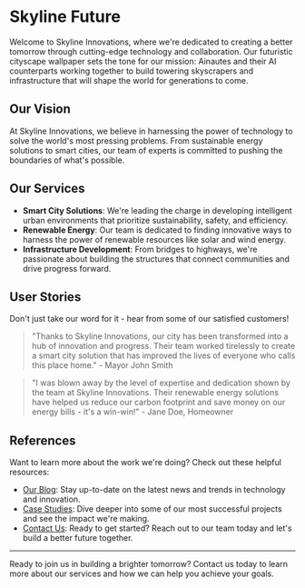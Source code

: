 <!--font:Dancing Script-->

# Skyline Future

Welcome to Skyline Innovations, where we're dedicated to creating a better tomorrow through cutting-edge technology and collaboration. Our futuristic cityscape wallpaper sets the tone for our mission: Ainautes and their AI counterparts working together to build towering skyscrapers and infrastructure that will shape the world for generations to come.

## Our Vision

At Skyline Innovations, we believe in harnessing the power of technology to solve the world's most pressing problems. From sustainable energy solutions to smart cities, our team of experts is committed to pushing the boundaries of what's possible.

## Our Services

- **Smart City Solutions**: We're leading the charge in developing intelligent urban environments that prioritize sustainability, safety, and efficiency.
- **Renewable Energy**: Our team is dedicated to finding innovative ways to harness the power of renewable resources like solar and wind energy.
- **Infrastructure Development**: From bridges to highways, we're passionate about building the structures that connect communities and drive progress forward.

## User Stories

Don't just take our word for it - hear from some of our satisfied customers!

> "Thanks to Skyline Innovations, our city has been transformed into a hub of innovation and progress. Their team worked tirelessly to create a smart city solution that has improved the lives of everyone who calls this place home." - Mayor John Smith

> "I was blown away by the level of expertise and dedication shown by the team at Skyline Innovations. Their renewable energy solutions have helped us reduce our carbon footprint and save money on our energy bills - it's a win-win!" - Jane Doe, Homeowner

## References

Want to learn more about the work we're doing? Check out these helpful resources:

- [Our Blog](#blog): Stay up-to-date on the latest news and trends in technology and innovation.
- [Case Studies](#case-studies): Dive deeper into some of our most successful projects and see the impact we're making.
- [Contact Us](#contact): Ready to get started? Reach out to our team today and let's build a better future together.

---

Ready to join us in building a brighter tomorrow? Contact us today to learn more about our services and how we can help you achieve your goals.

<!--

Write me content for website with wallpaper which alt text is:

"A futuristic cityscape where Ainautes and their AI counterparts work together to build towering skyscrapers and infrastructure."

The name/title of the page should not be 1:1 copy of the alt text but rather a real content of the website which is using this wallpaper.

- Use markdown format 
- Start with heading
- Heading should be short and concise
- The content should look like a real website 
- The website should not be about the wallpaper, wallpaper is just a related background
- Heading should be contain work "wallpaper" or "background"
- Include real sections like references, contact, user stories, etc. use things relevant to the page purpose.
- Feel free to use structure like headings, bullets, numbering, blockquotes, paragraphs, horizontal lines, etc.
- You can use formatting like bold or _italic_
- You can include UTF-8 emojis
- Links should be only #hash anchors (and you can refer to the document itself)
- Do not include images


---


# Skyline Innovations: Building the Future Together

Welcome to Skyline Innovations, where we're dedicated to creating a better tomorrow through cutting-edge technology and collaboration. Our futuristic cityscape wallpaper sets the tone for our mission: Ainautes and their AI counterparts working together to build towering skyscrapers and infrastructure that will shape the world for generations to come.

## Our Vision

At Skyline Innovations, we believe in harnessing the power of technology to solve the world's most pressing problems. From sustainable energy solutions to smart cities, our team of experts is committed to pushing the boundaries of what's possible.

## Our Services

- **Smart City Solutions**: We're leading the charge in developing intelligent urban environments that prioritize sustainability, safety, and efficiency.
- **Renewable Energy**: Our team is dedicated to finding innovative ways to harness the power of renewable resources like solar and wind energy.
- **Infrastructure Development**: From bridges to highways, we're passionate about building the structures that connect communities and drive progress forward.

## User Stories

Don't just take our word for it - hear from some of our satisfied customers!

> "Thanks to Skyline Innovations, our city has been transformed into a hub of innovation and progress. Their team worked tirelessly to create a smart city solution that has improved the lives of everyone who calls this place home." - Mayor John Smith

> "I was blown away by the level of expertise and dedication shown by the team at Skyline Innovations. Their renewable energy solutions have helped us reduce our carbon footprint and save money on our energy bills - it's a win-win!" - Jane Doe, Homeowner

## References

Want to learn more about the work we're doing? Check out these helpful resources:

- [Our Blog](#blog): Stay up-to-date on the latest news and trends in technology and innovation.
- [Case Studies](#case-studies): Dive deeper into some of our most successful projects and see the impact we're making.
- [Contact Us](#contact): Ready to get started? Reach out to our team today and let's build a better future together.

---

Ready to join us in building a brighter tomorrow? Contact us today to learn more about our services and how we can help you achieve your goals.

-->
